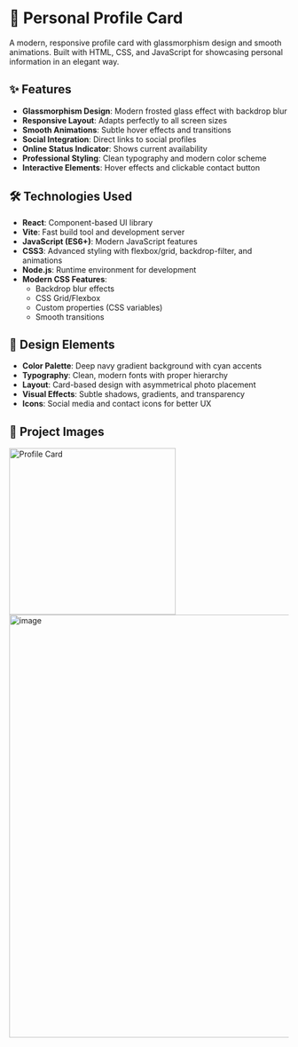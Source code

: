 # 🎨 Personal Profile Card

A modern, responsive profile card with glassmorphism design and smooth animations. Built with HTML, CSS, and JavaScript for showcasing personal information in an elegant way.

## ✨ Features

- **Glassmorphism Design**: Modern frosted glass effect with backdrop blur
- **Responsive Layout**: Adapts perfectly to all screen sizes
- **Smooth Animations**: Subtle hover effects and transitions
- **Social Integration**: Direct links to social profiles
- **Online Status Indicator**: Shows current availability
- **Professional Styling**: Clean typography and modern color scheme
- **Interactive Elements**: Hover effects and clickable contact button

## 🛠️ Technologies Used

- **React**: Component-based UI library
- **Vite**: Fast build tool and development server
- **JavaScript (ES6+)**: Modern JavaScript features
- **CSS3**: Advanced styling with flexbox/grid, backdrop-filter, and animations
- **Node.js**: Runtime environment for development
- **Modern CSS Features**:
  - Backdrop blur effects
  - CSS Grid/Flexbox
  - Custom properties (CSS variables)
  - Smooth transitions

## 🎯 Design Elements

- **Color Palette**: Deep navy gradient background with cyan accents
- **Typography**: Clean, modern fonts with proper hierarchy
- **Layout**: Card-based design with asymmetrical photo placement
- **Visual Effects**: Subtle shadows, gradients, and transparency
- **Icons**: Social media and contact icons for better UX

## 🔎 Project Images
<img src="https://i.ibb.co/TDp0ggKt/Screenshot-2025-08-29-235553.png" alt="Profile Card" width="300">
<img width="609" height="762" alt="image" src="https://github.com/user-attachments/assets/163e1cec-cbea-4a4f-9f4f-4ebbafdfe815" />


